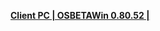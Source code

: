 **[Client PC | OSBETAWin 0.80.52 |  ](https://autopatchos.starrails.com/client/Beta/20221010110459_xG6EchyPkBqhruHm/20221010110459_0.80.52_os.zip)**
